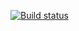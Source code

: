 [![Build status](https://ci.appveyor.com/api/projects/status/8x9rencj9347anyf/branch/main?svg=true)](https://ci.appveyor.com/project/katerina331/java-aqa-55-dz-2-web/branch/main)
